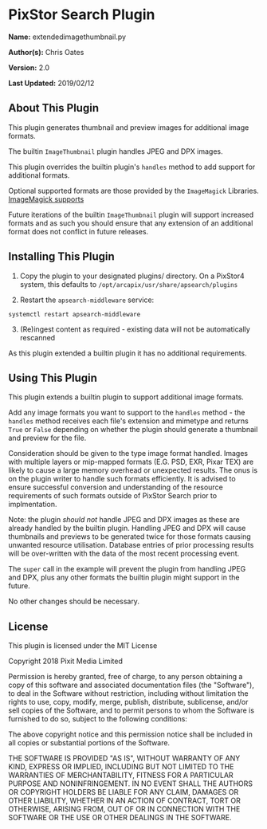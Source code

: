 # PixStor Search Plugin

**Name:** extendedimagethumbnail.py

**Author(s):** Chris Oates

**Version:** 2.0

**Last Updated:** 2019/02/12


## About This Plugin

This plugin generates thumbnail and preview images for additional image formats.

The builtin `ImageThumbnail` plugin handles JPEG and DPX images.

This plugin overrides the builtin plugin's `handles` method to add support for additional formats.

Optional supported formats are those provided by the `ImageMagick` Libraries.
[ImageMagick supports](https://www.imagemagick.org/script/formats.php#supported)

Future iterations of the builtin `ImageThumbnail` plugin will support increased formats and as such you should ensure that any extension of an additional format does not conflict in future releases.


## Installing This Plugin

1. Copy the plugin to your designated plugins/ directory. On a PixStor4 system, this defaults to `/opt/arcapix/usr/share/apsearch/plugins`

2. Restart the `apsearch-middleware` service:

```
systemctl restart apsearch-middleware
```

3. (Re)ingest content as required - existing data will not be automatically rescanned

As this plugin extended a builtin plugin it has no additional requirements.


## Using This Plugin

This plugin extends a builtin plugin to support additional image formats.

Add any image formats you want to support to the `handles` method - the `handles` method receives each file's extension and mimetype
and returns `True` or `False` depending on whether the plugin should generate a thumbnail and preview for the file.

Consideration should be given to the type image format handled.  Images with multiple layers or mip-mapped formats (E.G. PSD, EXR, Pixar TEX) are likely to cause a large memory overhead or unexpected results.  The onus is on the plugin writer to handle such formats efficiently.  It is advised to ensure successful conversion and understanding of the resource requirements of such formats outside of PixStor Search prior to implmentation.

Note: the plugin *should not* handle JPEG and DPX images as these are already handled by the builtin plugin.
Handling JPEG and DPX will cause thumbnails and previews to be generated twice for those formats causing unwanted resource utilisation.  Database entries of prior processing results will be over-written with the data of the most recent processing event.

The `super` call in the example will prevent the plugin from handling JPEG and DPX,
plus any other formats the builtin plugin might support in the future.

No other changes should be necessary.


## License

This plugin is licensed under the MIT License

Copyright 2018 Pixit Media Limited

Permission is hereby granted, free of charge, to any person obtaining a copy of this software and associated documentation files (the "Software"), to deal in the Software without restriction, including without limitation the rights to use, copy, modify, merge, publish, distribute, sublicense, and/or sell copies of the Software, and to permit persons to whom the Software is furnished to do so, subject to the following conditions:

The above copyright notice and this permission notice shall be included in all copies or substantial portions of the Software.

THE SOFTWARE IS PROVIDED "AS IS", WITHOUT WARRANTY OF ANY KIND, EXPRESS OR IMPLIED, INCLUDING BUT NOT LIMITED TO THE WARRANTIES OF MERCHANTABILITY, FITNESS FOR A PARTICULAR PURPOSE AND NONINFRINGEMENT. IN NO EVENT SHALL THE AUTHORS OR COPYRIGHT HOLDERS BE LIABLE FOR ANY CLAIM, DAMAGES OR OTHER LIABILITY, WHETHER IN AN ACTION OF CONTRACT, TORT OR OTHERWISE, ARISING FROM, OUT OF OR IN CONNECTION WITH THE SOFTWARE OR THE USE OR OTHER DEALINGS IN THE SOFTWARE.
